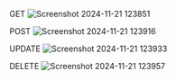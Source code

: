 GET
![Screenshot 2024-11-21 123851](https://github.com/user-attachments/assets/efe8d351-f3cd-42d7-8c03-ae8ddded7b6c)

POST
![Screenshot 2024-11-21 123916](https://github.com/user-attachments/assets/81be07b1-7623-43c8-8df0-45729eb4036b)

UPDATE
![Screenshot 2024-11-21 123933](https://github.com/user-attachments/assets/e72fb2b1-63cf-4aa3-9893-d6ec372b3492)

DELETE
![Screenshot 2024-11-21 123957](https://github.com/user-attachments/assets/1f84629e-67b5-4450-a701-1ad491e26d2a)
